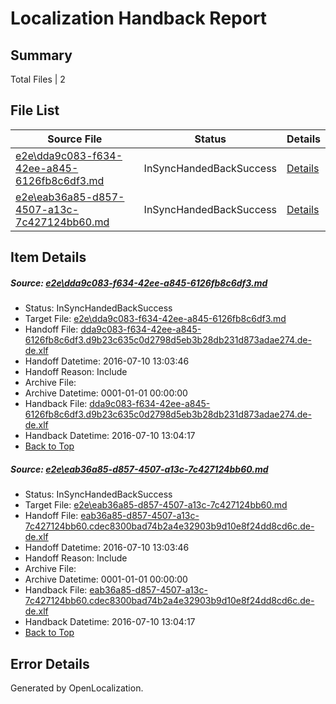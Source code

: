 # <a name='report-top'></a> Localization Handback Report

## Summary
 Total Files | 2

## File List
 Source File | Status | Details 
 ----------- | ------ | ------- 
 [e2e\dda9c083-f634-42ee-a845-6126fb8c6df3.md](https://github.com/OpenLocalizationTestOrg/oltest/blob/2acd7505d19c8ba312cd945e2309b36fea6a2767/e2e/dda9c083-f634-42ee-a845-6126fb8c6df3.md) | InSyncHandedBackSuccess | [Details](#723bdca72827e6b1ee5b65de43de924f692d0dbe1)
 [e2e\eab36a85-d857-4507-a13c-7c427124bb60.md](https://github.com/OpenLocalizationTestOrg/oltest/blob/2acd7505d19c8ba312cd945e2309b36fea6a2767/e2e/eab36a85-d857-4507-a13c-7c427124bb60.md) | InSyncHandedBackSuccess | [Details](#183295c3ba5f1921488de179e81d4ca3805fbb802)

## Item Details
##### <a name='723bdca72827e6b1ee5b65de43de924f692d0dbe1'></a> Source: [e2e\dda9c083-f634-42ee-a845-6126fb8c6df3.md](https://github.com/OpenLocalizationTestOrg/oltest/blob/2acd7505d19c8ba312cd945e2309b36fea6a2767/e2e/dda9c083-f634-42ee-a845-6126fb8c6df3.md)
* Status: InSyncHandedBackSuccess
* Target File: [e2e\dda9c083-f634-42ee-a845-6126fb8c6df3.md](https://github.com/OpenLocalizationTestOrg/oltest-dede-fly/blob/1b807c85ab56197b278405f01a14d46ce5cc729a/e2e/dda9c083-f634-42ee-a845-6126fb8c6df3.md)
* Handoff File: [dda9c083-f634-42ee-a845-6126fb8c6df3.d9b23c635c0d2798d5eb3b28db231d873adae274.de-de.xlf](https://github.com/OpenLocalizationTestOrg/olhandoff-e2e/blob/15d1a75d5fb11ec461ca3f290e39d6f45770564f/ol-handoff/OpenLocalizationTestOrg/oltest-dede-fly/ci/ht/dda9c083-f634-42ee-a845-6126fb8c6df3.d9b23c635c0d2798d5eb3b28db231d873adae274.de-de.xlf)
* Handoff Datetime: 2016-07-10 13:03:46
* Handoff Reason: Include
* Archive File: 
* Archive Datetime: 0001-01-01 00:00:00
* Handback File: [dda9c083-f634-42ee-a845-6126fb8c6df3.d9b23c635c0d2798d5eb3b28db231d873adae274.de-de.xlf](https://github.com/OpenLocalizationTestOrg/olhandback-e2e/blob/667c23db977897e35b273772776a3761038bd6b2/ol-handback/OpenLocalizationTestOrg/oltest-dede-fly/ci/ht/dda9c083-f634-42ee-a845-6126fb8c6df3.d9b23c635c0d2798d5eb3b28db231d873adae274.de-de.xlf)
* Handback Datetime: 2016-07-10 13:04:17
* [Back to Top](#report-top)

##### <a name='183295c3ba5f1921488de179e81d4ca3805fbb802'></a> Source: [e2e\eab36a85-d857-4507-a13c-7c427124bb60.md](https://github.com/OpenLocalizationTestOrg/oltest/blob/2acd7505d19c8ba312cd945e2309b36fea6a2767/e2e/eab36a85-d857-4507-a13c-7c427124bb60.md)
* Status: InSyncHandedBackSuccess
* Target File: [e2e\eab36a85-d857-4507-a13c-7c427124bb60.md](https://github.com/OpenLocalizationTestOrg/oltest-dede-fly/blob/1b807c85ab56197b278405f01a14d46ce5cc729a/e2e/eab36a85-d857-4507-a13c-7c427124bb60.md)
* Handoff File: [eab36a85-d857-4507-a13c-7c427124bb60.cdec8300bad74b2a4e32903b9d10e8f24dd8cd6c.de-de.xlf](https://github.com/OpenLocalizationTestOrg/olhandoff-e2e/blob/15d1a75d5fb11ec461ca3f290e39d6f45770564f/ol-handoff/OpenLocalizationTestOrg/oltest-dede-fly/ci/ht/eab36a85-d857-4507-a13c-7c427124bb60.cdec8300bad74b2a4e32903b9d10e8f24dd8cd6c.de-de.xlf)
* Handoff Datetime: 2016-07-10 13:03:46
* Handoff Reason: Include
* Archive File: 
* Archive Datetime: 0001-01-01 00:00:00
* Handback File: [eab36a85-d857-4507-a13c-7c427124bb60.cdec8300bad74b2a4e32903b9d10e8f24dd8cd6c.de-de.xlf](https://github.com/OpenLocalizationTestOrg/olhandback-e2e/blob/667c23db977897e35b273772776a3761038bd6b2/ol-handback/OpenLocalizationTestOrg/oltest-dede-fly/ci/ht/eab36a85-d857-4507-a13c-7c427124bb60.cdec8300bad74b2a4e32903b9d10e8f24dd8cd6c.de-de.xlf)
* Handback Datetime: 2016-07-10 13:04:17
* [Back to Top](#report-top)


## Error Details

Generated by OpenLocalization.
